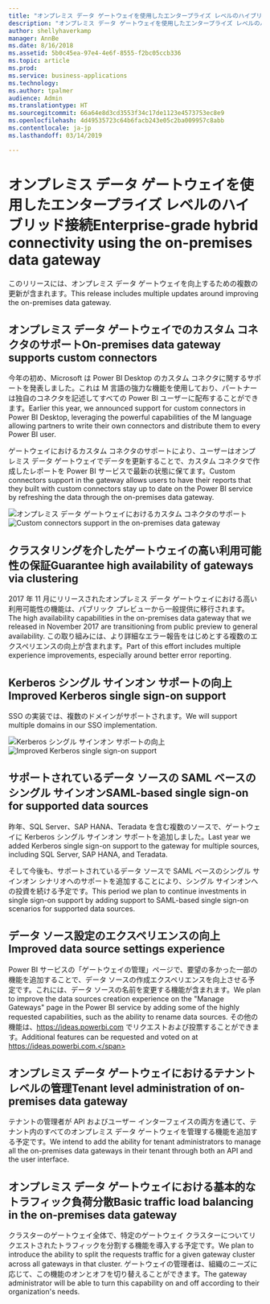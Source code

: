 ```yaml
---
title: "オンプレミス データ ゲートウェイを使用したエンタープライズ レベルのハイブリッド接続"
description: "オンプレミス データ ゲートウェイを使用したエンタープライズ レベルのハイブリッド接続"
author: shellyhaverkamp
manager: AnnBe
ms.date: 8/16/2018
ms.assetid: 5b0c45ea-97e4-4e6f-8555-f2bc05ccb336
ms.topic: article
ms.prod: 
ms.service: business-applications
ms.technology: 
ms.author: tpalmer
audience: Admin
ms.translationtype: HT
ms.sourcegitcommit: 66a64e8d3cd3553f34c17de1123e4573753ec8e9
ms.openlocfilehash: 4d49535723c64b6facb243e05c2ba009957c8abb
ms.contentlocale: ja-jp
ms.lasthandoff: 03/14/2019

---
```

#  <a name="enterprise-grade-hybrid-connectivity-using-the-on-premises-data-gateway"></a><span data-ttu-id="dfec6-103">オンプレミス データ ゲートウェイを使用したエンタープライズ レベルのハイブリッド接続</span><span class="sxs-lookup"><span data-stu-id="dfec6-103">Enterprise-grade hybrid connectivity using the on-premises data gateway</span></span>




<span data-ttu-id="dfec6-104">このリリースには、オンプレミス データ ゲートウェイを向上するための複数の更新が含まれます。</span><span class="sxs-lookup"><span data-stu-id="dfec6-104">This release includes multiple updates around improving the on-premises data gateway.</span></span>

## <a name="on-premises-data-gateway-supports-custom-connectors"></a><span data-ttu-id="dfec6-105">オンプレミス データ ゲートウェイでのカスタム コネクタのサポート</span><span class="sxs-lookup"><span data-stu-id="dfec6-105">On-premises data gateway supports custom connectors</span></span>

<span data-ttu-id="dfec6-106">今年の初め、Microsoft は Power BI Desktop のカスタム コネクタに関するサポートを発表しました。これは M 言語の強力な機能を使用しており、パートナーは独自のコネクタを記述してすべての Power BI ユーザーに配布することができます。</span><span class="sxs-lookup"><span data-stu-id="dfec6-106">Earlier this year, we announced support for custom connectors in Power BI Desktop, leveraging the powerful capabilities of the M language allowing partners to write their own connectors and distribute them to every Power BI user.</span></span>

<span data-ttu-id="dfec6-107">ゲートウェイにおけるカスタム コネクタのサポートにより、ユーザーはオンプレミス データ ゲートウェイでデータを更新することで、カスタム コネクタで作成したレポートを Power BI サービスで最新の状態に保てます。</span><span class="sxs-lookup"><span data-stu-id="dfec6-107">Custom connectors support in the gateway allows users to have their reports that they built with custom connectors stay up to date on the Power BI service by refreshing the data through the on-premises data gateway.</span></span>

<span data-ttu-id="dfec6-108">![オンプレミス データ ゲートウェイにおけるカスタム コネクタのサポート](media/custom-connectors-support-premises-data-gateway-1.jpg "オンプレミス データ ゲートウェイにおけるカスタム コネクタのサポート")</span><span class="sxs-lookup"><span data-stu-id="dfec6-108">![Custom connectors support in the on-premises data gateway](media/custom-connectors-support-premises-data-gateway-1.jpg "Custom connectors support in the on-premises data gateway")</span></span>

## <a name="guarantee-high-availability-of-gateways-via-clustering"></a><span data-ttu-id="dfec6-109">クラスタリングを介したゲートウェイの高い利用可能性の保証</span><span class="sxs-lookup"><span data-stu-id="dfec6-109">Guarantee high availability of gateways via clustering</span></span>
<span data-ttu-id="dfec6-110">2017 年 11 月にリリースされたオンプレミス データ ゲートウェイにおける高い利用可能性の機能は、パブリック プレビューから一般提供に移行されます。</span><span class="sxs-lookup"><span data-stu-id="dfec6-110">The high availability capabilities in the on-premises data gateway that we released in November 2017 are transitioning from public preview to general availability.</span></span> <span data-ttu-id="dfec6-111">この取り組みには、より詳細なエラー報告をはじめとする複数のエクスペリエンスの向上が含まれます。</span><span class="sxs-lookup"><span data-stu-id="dfec6-111">Part of this effort includes multiple experience improvements, especially around better error reporting.</span></span>

## <a name="improved-kerberos-single-sign-on-support"></a><span data-ttu-id="dfec6-112">Kerberos シングル サインオン サポートの向上</span><span class="sxs-lookup"><span data-stu-id="dfec6-112">Improved Kerberos single sign-on support</span></span>
<span data-ttu-id="dfec6-113">SSO の実装では、複数のドメインがサポートされます。</span><span class="sxs-lookup"><span data-stu-id="dfec6-113">We will support multiple domains in our SSO implementation.</span></span>

<span data-ttu-id="dfec6-114">![Kerberos シングル サインオン サポートの向上](media/improved-kerberos-single-sign-support-premises-data-gateway-1.png "Kerberos シングル サインオン サポートの向上")</span><span class="sxs-lookup"><span data-stu-id="dfec6-114">![Improved Kerberos single sign-on support](media/improved-kerberos-single-sign-support-premises-data-gateway-1.png "Improved Kerberos single sign-on support")</span></span>

## <a name="saml-based-single-sign-on-for-supported-data-sources"></a><span data-ttu-id="dfec6-115">サポートされているデータ ソースの SAML ベースのシングル サインオン</span><span class="sxs-lookup"><span data-stu-id="dfec6-115">SAML-based single sign-on for supported data sources</span></span>

<span data-ttu-id="dfec6-116">昨年、SQL Server、SAP HANA、Teradata を含む複数のソースで、ゲートウェイに Kerberos シングル サインオン サポートを追加しました。</span><span class="sxs-lookup"><span data-stu-id="dfec6-116">Last year we added Kerberos single sign-on support to the gateway for multiple sources, including SQL Server, SAP HANA, and Teradata.</span></span>

<span data-ttu-id="dfec6-117">そして今後も、サポートされているデータ ソースで SAML ベースのシングル サインオン シナリオへのサポートを追加することにより、シングル サインオンへの投資を続ける予定です。</span><span class="sxs-lookup"><span data-stu-id="dfec6-117">This period we plan to continue investments in single sign-on support by adding support to SAML-based single sign-on scenarios for supported data sources.</span></span>

<a name="improved-data-sources-settings-experience"></a>  
## <a name="improved-data-source-settings-experience"></a><span data-ttu-id="dfec6-118">データ ソース設定のエクスペリエンスの向上</span><span class="sxs-lookup"><span data-stu-id="dfec6-118">Improved data source settings experience</span></span>

<span data-ttu-id="dfec6-119">Power BI サービスの「ゲートウェイの管理」ページで、要望の多かった一部の機能を追加することで、データ ソースの作成エクスペリエンスを向上させる予定です。これには、データ ソースの名前を変更する機能が含まれます。</span><span class="sxs-lookup"><span data-stu-id="dfec6-119">We plan to improve the data sources creation experience on the "Manage Gateways" page in the Power BI service by adding some of the highly requested capabilities, such as the ability to rename data sources.</span></span> <span data-ttu-id="dfec6-120">その他の機能は、https://ideas.powerbi.com でリクエストおよび投票することができます。</span><span class="sxs-lookup"><span data-stu-id="dfec6-120">Additional features can be requested and voted on at https://ideas.powerbi.com.</span></span>

## <a name="tenant-level-administration-of-on-premises-data-gateway"></a><span data-ttu-id="dfec6-121">オンプレミス データ ゲートウェイにおけるテナント レベルの管理</span><span class="sxs-lookup"><span data-stu-id="dfec6-121">Tenant level administration of on-premises data gateway</span></span>
<span data-ttu-id="dfec6-122">テナントの管理者が API およびユーザー インターフェイスの両方を通じて、テナント内のすべてのオンプレミス データ ゲートウェイを管理する機能を追加する予定です。</span><span class="sxs-lookup"><span data-stu-id="dfec6-122">We intend to add the ability for tenant administrators to manage all the on-premises data gateways in their tenant through both an API and the user interface.</span></span>

## <a name="basic-traffic-load-balancing-in-the-on-premises-data-gateway"></a><span data-ttu-id="dfec6-123">オンプレミス データ ゲートウェイにおける基本的なトラフィック負荷分散</span><span class="sxs-lookup"><span data-stu-id="dfec6-123">Basic traffic load balancing in the on-premises data gateway</span></span>
<span data-ttu-id="dfec6-124">クラスターのゲートウェイ全体で、特定のゲートウェイ クラスターについてリクエストされたトラフィックを分割する機能を導入する予定です。</span><span class="sxs-lookup"><span data-stu-id="dfec6-124">We plan to introduce the ability to split the requests traffic for a given gateway cluster across all gateways in that cluster.</span></span>
<span data-ttu-id="dfec6-125">ゲートウェイの管理者は、組織のニーズに応じて、この機能のオンとオフを切り替えることができます。</span><span class="sxs-lookup"><span data-stu-id="dfec6-125">The gateway administrator will be able to turn this capability on and off according to their organization's needs.</span></span>

